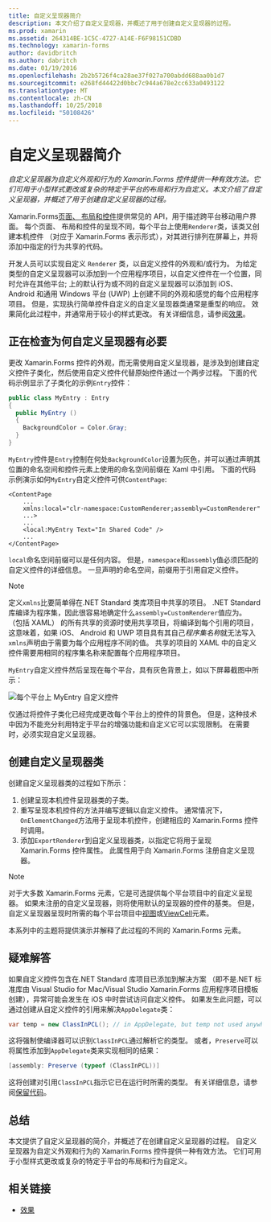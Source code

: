 ```yaml
---
title: 自定义呈现器简介
description: 本文介绍了自定义呈现器，并概述了用于创建自定义呈现器的过程。
ms.prod: xamarin
ms.assetid: 264314BE-1C5C-4727-A14E-F6F98151CDBD
ms.technology: xamarin-forms
author: davidbritch
ms.author: dabritch
ms.date: 01/19/2016
ms.openlocfilehash: 2b2b5726f4ca28ae37f027a700abdd688aa0b1d7
ms.sourcegitcommit: e268fd44422d0bbc7c944a678e2cc633a0493122
ms.translationtype: MT
ms.contentlocale: zh-CN
ms.lasthandoff: 10/25/2018
ms.locfileid: "50108426"
---
```

# <a name="introduction-to-custom-renderers"></a>自定义呈现器简介

_自定义呈现器为自定义外观和行为的 Xamarin.Forms 控件提供一种有效方法。它们可用于小型样式更改或复杂的特定于平台的布局和行为自定义。本文介绍了自定义呈现器，并概述了用于创建自定义呈现器的过程。_

Xamarin.Forms[页面、 布局和控件](~/xamarin-forms/user-interface/controls/index.md)提供常见的 API，用于描述跨平台移动用户界面。 每个页面、 布局和控件的呈现不同，每个平台上使用`Renderer`类，该类又创建本机控件 （对应于 Xamarin.Forms 表示形式），对其进行排列在屏幕上，并将添加中指定的行为共享的代码。

开发人员可以实现自定义 `Renderer` 类，以自定义控件的外观和/或行为。 为给定类型的自定义呈现器可以添加到一个应用程序项目，以自定义控件在一个位置，同时允许在其他平台; 上的默认行为或不同的自定义呈现器可以添加到 iOS、 Android 和通用 Windows 平台 (UWP) 上创建不同的外观和感觉的每个应用程序项目。 但是，实现执行简单控件自定义的自定义呈现器类通常是重型的响应。 效果简化此过程中，并通常用于较小的样式更改。 有关详细信息，请参阅[效果](~/xamarin-forms/app-fundamentals/effects/index.md)。

## <a name="examining-why-custom-renderers-are-necessary"></a>正在检查为何自定义呈现器有必要

更改 Xamarin.Forms 控件的外观，而无需使用自定义呈现器，是涉及到创建自定义控件子类化，然后使用自定义控件代替原始控件通过一个两步过程。 下面的代码示例显示了子类化的示例`Entry`控件：

```csharp
public class MyEntry : Entry
{
  public MyEntry ()
  {
    BackgroundColor = Color.Gray;
  }
}
```

`MyEntry`控件是`Entry`控制在何处`BackgroundColor`设置为灰色，并可以通过声明其位置的命名空间和控件元素上使用的命名空间前缀在 Xaml 中引用。 下面的代码示例演示如何`MyEntry`自定义控件可供`ContentPage`:

```xaml
<ContentPage
    ...
    xmlns:local="clr-namespace:CustomRenderer;assembly=CustomRenderer"
    ...>
    ...
    <local:MyEntry Text="In Shared Code" />
    ...
</ContentPage>
```

`local`命名空间前缀可以是任何内容。 但是，`namespace`和`assembly`值必须匹配的自定义控件的详细信息。 一旦声明的命名空间，前缀用于引用自定义控件。

> [!NOTE]
> 定义`xmlns`比要简单得在.NET Standard 类库项目中共享的项目。 .NET Standard 库编译为程序集，因此很容易地确定什么`assembly=CustomRenderer`值应为。 （包括 XAML） 的所有共享的资源时使用共享项目，将编译到每个引用的项目，这意味着，如果 iOS、 Android 和 UWP 项目具有其自己*程序集名称*就无法写入`xmlns`声明由于需要为每个应用程序不同的值。 共享的项目的 XAML 中的自定义控件需要用相同的程序集名称来配置每个应用程序项目。

`MyEntry`自定义控件然后呈现在每个平台，具有灰色背景上，如以下屏幕截图中所示：

![](introduction-images/screenshots.png "每个平台上 MyEntry 自定义控件")

仅通过将控件子类化已经完成更改每个平台上的控件的背景色。 但是，这种技术中因为不能充分利用特定于平台的增强功能和自定义它可以实现限制。 在需要时，必须实现自定义呈现器。

## <a name="creating-a-custom-renderer-class"></a>创建自定义呈现器类

创建自定义呈现器类的过程如下所示：

1. 创建呈现本机控件呈现器类的子类。
1. 重写呈现本机控件的方法并编写逻辑以自定义控件。 通常情况下，`OnElementChanged`方法用于呈现本机控件，创建相应的 Xamarin.Forms 控件时调用。
1. 添加`ExportRenderer`到自定义呈现器类，以指定它将用于呈现 Xamarin.Forms 控件属性。 此属性用于向 Xamarin.Forms 注册自定义呈现器。

> [!NOTE]
> 对于大多数 Xamarin.Forms 元素，它是可选提供每个平台项目中的自定义呈现器。 如果未注册的自定义呈现器，则将使用默认的呈现器的控件的基类。 但是，自定义呈现器呈现时所需的每个平台项目中[视图](xref:Xamarin.Forms.View)或[ViewCell](xref:Xamarin.Forms.ViewCell)元素。

本系列中的主题将提供演示并解释了此过程的不同的 Xamarin.Forms 元素。

## <a name="troubleshooting"></a>疑难解答

如果自定义控件包含在.NET Standard 库项目已添加到解决方案 （即不是.NET 标准库由 Visual Studio for Mac/Visual Studio Xamarin.Forms 应用程序项目模板创建），异常可能会发生在 iOS 中时尝试访问自定义控件。 如果发生此问题，可以通过创建从自定义控件的引用来解决`AppDelegate`类：

```csharp
var temp = new ClassInPCL(); // in AppDelegate, but temp not used anywhere
```

这将强制使编译器可以识别`ClassInPCL`通过解析它的类型。 或者，`Preserve`可以将属性添加到`AppDelegate`类来实现相同的结果：

```csharp
[assembly: Preserve (typeof (ClassInPCL))]
```

这将创建对引用`ClassInPCL`指示它已在运行时所需的类型。 有关详细信息，请参阅[保留代码](~/ios/deploy-test/linker.md)。

## <a name="summary"></a>总结

本文提供了自定义呈现器的简介，并概述了在创建自定义呈现器的过程。 自定义呈现器为自定义外观和行为的 Xamarin.Forms 控件提供一种有效方法。 它们可用于小型样式更改或复杂的特定于平台的布局和行为自定义。


## <a name="related-links"></a>相关链接

- [效果](~/xamarin-forms/app-fundamentals/effects/index.md)
